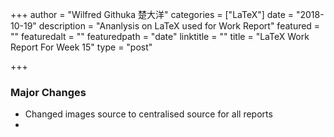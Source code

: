 +++
author = "Wilfred Githuka 楚大洋"
categories = ["LaTeX"]
date = "2018-10-19"
description = "Ananlysis on LaTeX used for Work Report"
featured = ""
featuredalt = ""
featuredpath = "date"
linktitle = ""
title = "LaTeX Work Report For Week 15"
type = "post"

+++

### Major Changes
* Changed images source to centralised source for all reports
* 

